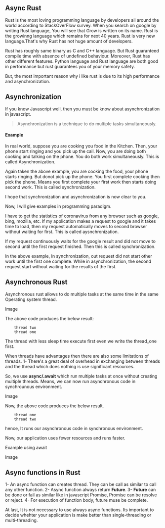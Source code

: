 ## Async Rust

Rust is the most loving programming language by developers all around the world according to StackOverFlow survey. When you search on google by writing Rust language, You will see that Grow is written on its name. Rust is the growinng language which remains for next 40 years. Rust is very new language.That's why Rust has not huge amount of developers.

Rust has roughly same binary as C and C++ language. But Rust guaranteed compile time with absence of undefined behaviour. Moreover, Rust has other different features. Python language and Rust language are both good in performance but rust guarantees you of your memory safety. 

But, the most important reason why i like rust is due to its high performance and asynchronization. 

## Asynchronization

If you know Javascript well, then you must be know about asynchronization in javascript. 

> Asynchronization is a technique to do multiple tasks simultaneously.

#### Example

In real world, suppose you are cooking you food in the Kitchen. Then, your phone start ringing and you pick up the call. Now, you are doing both cooking and talking on the phone. You do both work simultaneously. This is called Asynchronization.

Again taken the above example, you are cooking the food, your phone starts ringing. But donot pick up the phone. You first complete cooking then pick the phone. Means you first complete your first work then starts doing second work. This is called synchronization. 

I hope that synchronization and asynchronization is now clear to you. 

Now, I will give examples in programming paradigm.

I have to get the statistics of coronavirus from any browser such as google, bing, mozilla, etc. If my application makes a request to google and it takes time to load, then my request automatically moves to second browser without waiting for first. This is called aysnchronization.

If my request continuously waits for the google result and did not move to second until the first request finished. Then this is called synchronization. 

In the above example, In synchronization, out request did not start other work until the first one complete. While in asynchronization, the second request start without waiting for the results of the first.

## Asynchronous Rust

Asynchronous rust allows to do multiple tasks at the same time in the same Operating system thread.

Image

The above code produces the below result:

``` 
    thread two
    thread one
```
The thread with less sleep time execute first even we write the thread_one first.

When threads have advantages then there are also some limitations of threads. 
1- There's a great deal of overhead in exchanging between threads and the thread which does nothing is use significant resources.

So, we use **async/.await** which run multiple tasks at once without creating multiple threads. Means, we can now run asynchronous code in synchrounous environment. 

Image

Now, the above code produces the below result.

```
    thread one
    thread two
```
hence, It runs our asynchronous code in synchronous environment.

Now, our application uses fewer resources and runs faster. 

Example using await

Image


## Async functions in Rust

1- An async function can creates thread. They can be call as similar to call any other function.
2- Async function always return **Future**.
3- **Future** can be done or fail as similar like in javascript Promise, Promise can be resolve or reject.
4- For execution of function body, future muse be complete.


At last, It is not necessary to use always async functions. Its important to decide whehter your application is make better than single-threading or multi-threading.